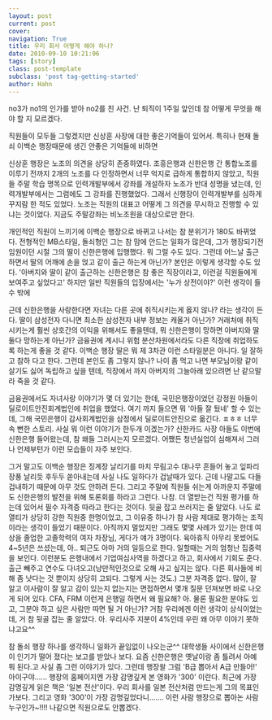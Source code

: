 ```yaml
---
layout: post
current: post
cover:  
navigation: True
title: 우리 회사 어떻게 해야 하나?
date: 2010-09-10 10:21:06
tags: [story]
class: post-template
subclass: 'post tag-getting-started'
author: Hahn
---
```


no3가 no1의 인가를 받아 no2를 친 사건.
난 퇴직이 1주일 앞인데
참 어떻게 무엇을 해야 할 지 모르겠다.

직원들이 모두들 그렇겠지만 신상훈 사장에 대한 좋은기억들이 있어서.
특히나 현재 돌쇠 이백순 행장때문에 생긴 안좋은 기억들에 비하면

신상훈 행장은 노조의 의견을 상당히 존중하였다.
조흥은행과 신한은행 간 통합노조를 이루기 전까지 2개의 노조를 다 인정하면서 너무 억지로 급하게 통합하지 않았고, 직원들 주말 학습 명목으로 인력개발부에서 강좌를 개설하자 노조가 반대 성명을 냈는데, 인력개발부에서는 그럼에도 그 강좌를 진행했었다. 그래서 신행장이 인력개발부를 심하게 꾸지람 한 적도 있었다. 노조는 직원의 대표고 어떻게 그 의견을 무시하고 진행할 수 있냐는 것이었다. 지금도 주말강좌는 비노조원을 대상으로만 한다.

개인적인 직원이 느끼기에 이백순 행장으로 바뀌고 나서는 참 분위기가 180도 바뀌었다. 전형적인 MB스타일, 돌쇠형인 그는 참 맘에 안드는 일화가 많은데, 그가 행장되기전 임원이던 시절 그의 딸이 신한은행에 입행했다. 뭐 그럴 수도 있다. 그런데 어느날 출근하면서 딸의 어깨에 손을 얹고 같이 출근 하는게 아닌가? 본인은 이렇게 생각할 수도 있다. '아버지와 딸이 같이 출근하는 신한은행은 참 좋은 직장이라고, 이런걸 직원들에게 보여주고 싶었다고' 하지만 일반 직원들의 입장에서는 '누가 상전이야?' 이런 생각이 들 수 밖에

 근데 신한은행을 사랑한다면 자녀는 다른 곳에 취직시키는게 옳지 않나? 라는 생각이 든다. 딸이 삼성전자 다니면 최소한 삼성전자 내부 정보는 캐올거 아닌가? 거래처에 취직시키는게 훨씬 상호간의 이익을 위해서도 좋을텐데, 뭐 신한은행이 망하면 아버지와 딸 둘다 망하는게 아닌가? 금융권에 계시니 위험 분산차원에서라도 다른 직장에 취업하도록 하는게 좋을 것 같다. 이백순 행장 딸은 뭐 제 3차관 이런 스타일분은 아니다. 일 잘하고 참하 다고 한다. 그런데 본인도 좀 그렇지 않나? 나이 좀 먹고 나면 부모님이랑 같이 살기도 싫어 독립하고 싶을 텐데, 직장에서 까지 아버지의 그늘아래 있으려면 난 같으말라 죽을 것 같다. 

 금융권에서도 자녀사랑 이야기가 몇 더 있기는 한데, 국민은행장이었던 강정원 아들이 딜로이트안진회계법인에 취업을 했었다. 여기 까지 들으면 뭐 '아들 잘 뒀네' 할 수 있는데, 그해 국민은행이 감사회계법인을 삼정에서 딜로이트안진으로 옮긴다. ㅍㅎㅎ 너무 속 뻔한 스토리. 사실 뭐 이런 이야기가 한두개 이겠는가?
신한카드 사장 아들도 이번에 신한은행 들어왔는데, 참 왜들 그러시는지 모르겠다. 어쨌든 청년실업이 심해져서 그러나 언제부턴가 이런 모습들이 자주 보인다.  

그거 말고도 이백순 행장은 징계장 날리기를 마치 무림고수 대나무 흔들어 놓고 잎파리 장풍 날리듯 후두두 쏟아내는데  사실 나도 일하다가 겁날때가 있다. 근데 나말고도 다들 겁내하기 때문에 아무 것도 안하려 든다. 그리고 주말에 직원들 쉬는게 아까운지 주말에도 신한은행의 발전을 위해 토론회를 하라고 그런다. 나참. 더 열받는건 직원 평가를 하는데 있어서 필수 자격증 따라고 한다는 것이다. 뒷골 잡고 쓰러지는 줄 알았다. 나도 로열티가 상당히 강한 직원중 한명이었고, 그 이유중 하나가 참 사람 제대로 평가하는 조직이라는 생각이 들었기 때문이다. 아직까지 멀었지만 그래도 몇몇 사례가 있기는 한데 여상을 졸업한 고졸학력의 여자 차장님, 게다가 얘가 3명이다. 육아휴직 아무리 못썼어도 4~5년은 쓰셨는데, 아.. 퇴근도 아마 거의 일등으로 한다. 일할때는 거의 엄청난 집중력을 보인다. 이런분도 은행내에서 기업여심사역을 하겠다고 하고, 회사에서 기회도 준다. 출근 빼주고 연수도 다녀오고(낭만적인것으로 오해 사고 싶지는 않다. 다른 회사들에 비해 좀 낫다는 것 뿐이지 상당히 고되다. 그렇게 사는 것도.) 그분 자격증 없다. 많이, 잘 알고 이사람이 잘 알고 감이 있는지 없는지는 면접하면서 몇개 질문 던져보면 바로 나오게 되어 있다. 
CFA, FRM 이런게 은행일 하면서 왜 필요해? 아. 물론 필요한 분야도 있고, 그분야 하고 싶은 사람만 따면 될 거 아닌가? 거참 우리에겐 이런 생각이 상식이었는데, 거 참 뒷골 잡는 줄 알았다. 
아. 우리사주 지분이 4%인데 우린 왜 아무 이야기 못하냐고요^^ 

참 돌쇠 행장 하나를 생각하니 일화가 끝임없이 나오는군^^
대학생들 사이에서 신한은행이 인기가 떨어 졌다는 보고를 받았나 보다. 요즘 신한은행은 옛날이랑 좀 틀려서 아예 뭐 된다.고 사실 좀 그런 이야기가 있다.  그런데 행장왈 그럼 'B급 뽑아서 A급 만들어!' 아이구야...... 행장의 홈페이지엔 가장 감명깊게 본 영화가 '300' 이란다. 최근에 가장 감명깊게 읽은 책은 '일본 전산'이다. 우리 회사를 일본 전산처럼 만드는게 그의 목표인가보다. 그리고 영화 '300'이 가장 감명깊었다니....... 이런 사람 행장으로 뽑아논 사람 누구인가~!!!!   나같으면 직원으로도 안뽑겠다.  
